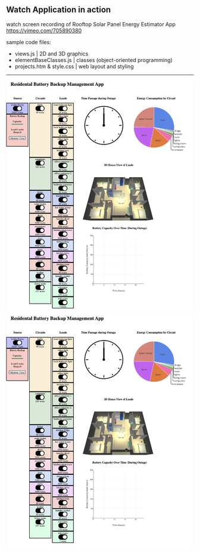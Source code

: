 ## Watch Application in action

watch screen recording of Rooftop Solar Panel Energy Estimator App
https://vimeo.com/705890380



sample code files:
- views.js | 2D and 3D graphics
- elementBaseClasses.js | classes (object-oriented programming)
- projects.htm & style.css | web layout and styling

---

![overview_app_screenshot_1](https://github.com/jyjster/coding_portfolio/blob/master/Design%20Programming%20I/2_project_page.png)
![overview_app_screenshot_1](https://github.com/jyjster/coding_portfolio/blob/master/Design%20Programming%20I/2_project_page.png)
